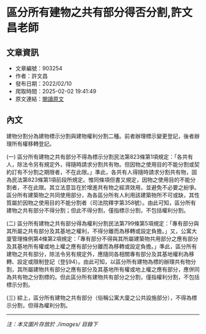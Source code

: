 # 區分所有建物之共有部分得否分割,許文昌老師

## 文章資訊
- 文章編號：903254
- 作者：許文昌
- 發布日期：2022/02/10
- 爬取時間：2025-02-02 19:41:49
- 原文連結：[閱讀原文](https://real-estate.get.com.tw/Columns/detail.aspx?no=903254)

## 內文
建物分割分為建物標示分割與建物權利分割二種。前者辦理標示變更登記，後者辦理所有權移轉登記。

(一) 區分所有建物之共有部分不得為標示分割民法第823條第1項規定：「各共有人，除法令另有規定外，得隨時請求分割共有物。但因物之使用目的不能分割或契約訂有不分割之期限者，不在此限。」準此，各共有人得隨時請求分割共有物，固為民法第823條第1項前段所規定。惟同條項但書又規定，因物之使用目的不能分割者，不在此限。其立法意旨在於增進共有物之經濟效用，並避免不必要之紛爭。區分所有建築物之共同使用部分，為各區分所有人利用該建築物所不可或缺，其性質屬於因物之使用目的不能分割者（司法院釋字第358號）。由此可知，區分所有建物之共有部分不得分割；但此不得分割，僅指標示分割，不包括權利分割。

(二) 區分所有建物之共有部分得為權利分割民法第799條第5項規定：「專有部分與其所屬之共有部分及其基地之權利，不得分離而為移轉或設定負擔。」又，公寓大廈管理條例第4條第2項規定：「專有部分不得與其所屬建築物共用部分之應有部分及其基地所有權或地上權之應有部分分離而為移轉或設定負擔。」準此，區分所有建物之共有部分，除法令另有規定外，應隨同各相關專有部分及其基地權利為移轉、設定或限制登記（登§94）。由此可知，以區分所有建物為標的辦理共有物分割，其所屬建物共有部分之應有部分及其基地所有權或地上權之應有部分，應併同為共有物之分割標的。但此區分所有建物共有部分之分割，僅指權利分割，不包括標示分割。

(三) 綜上，區分所有建物之共有部分（俗稱公寓大廈之公共設施部分），不得為標示分割，但得為權利分割。

---
*注：本文圖片存放於 ./images/ 目錄下*
